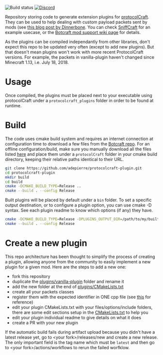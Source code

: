 ![Build status](https://github.com/adepierre/protocolcraft-plugin/actions/workflows/build.yml/badge.svg)
[![Discord](https://badgen.net/badge/icon/discord?icon=discord&label)](https://discord.gg/wECVsTbjA9)

Repository storing code to generate extension plugins for [protocolCraft](https://github.com/adepierre/Botcraft). They can be used to help dealing with custom payload packets sent by mods (see [this blog post by Dinnerbone](https://web.archive.org/web/20220711204310/https://dinnerbone.com/blog/2012/01/13/minecraft-plugin-channels-messaging/). You can check [SniffCraft](https://github.com/adepierre/SniffCraft) for an example usecase, or the [Botcraft mod support wiki page](https://github.com/adepierre/Botcraft/wiki/Mod-support) for details.

As the plugins can be compiled independantly from other libraries, don't expect this repo to be updated very often (except to add new plugins). But that doesn't mean plugins won't work with more recent ProtocolCraft versions. For example, the packets in vanilla-plugin haven't changed since Minecraft 1.13, i.e. July 18, 2018.

# Usage

Once compiled, the plugins must be placed next to your executable using protocolCraft under a ``protocolcraft_plugins`` folder in order to be found at runtime.

# Build

The code uses cmake build system and requires an internet connection at configuration time to download a few files from the [Botcraft repo](https://github.com/adepierre/Botcraft). For an offline configuration/build, make sure you manually download all the files listed [here](cmake/protocolcraft.cmake) and place them under a ``protocolCraft`` folder in your cmake build directory, keeping their relative paths identical to their URL.

```bash
git clone https://github.com/adepierre/protocolcraft-plugin.git
cd protocolcraft-plugin
mkdir build
cd build
cmake -DCMAKE_BUILD_TYPE=Release ..
cmake --build . --config Release
```

Built plugins will be placed by default under a ``bin`` folder. To set a specific output destination, or to configure a plugin option, you can use cmake -D syntax. See each plugin readme to know which options (if any) they have.
```bash
cmake -DCMAKE_BUILD_TYPE=Release -DPLUGINS_OUTPUT_DIR=/path/to/my/built/plugins ..
cmake --build . --config Release
```

# Create a new plugin

This repo architecture has been thought to simplify the process of creating a plugin, allowing anyone from the community to easily implement a new plugin for a given mod. Here are the steps to add a new one:
- fork this repository
- duplicate the [plugins/vanilla-plugin](plugins) folder and rename it
- add the new folder at the end of [plugins/CMakeLists.txt](plugins/CMakeLists.txt)
- create all your packets classes
- register them with the expected identifier in ONE cpp file (see [this](plugins/vanilla-plugin/src/register.cpp) for reference)
- edit your plugin CMakeLists.txt with your files/options/include folders, there are some edit sections setup in the [CMakeLists.txt](plugins/vanilla-plugin/CMakeLists.txt) to help you
- edit your plugin individual readme to give details on what it does
- create a PR with your new plugin

If the automatic build fails during artifact upload because you didn't have a latest release yet, go to \<your fork\>/releases/new and create a new release. The only important field is the tag name which must be ``latest`` and then go to \<your fork\>/actions/workflows to rerun the failed worfklow.
